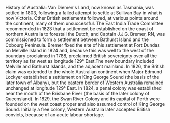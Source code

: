 History of Australia: Van Diemen's Land, now known as Tasmania, was settled in 1803, following a failed attempt to settle at Sullivan Bay in what is now Victoria. Other British settlements followed, at various points around the continent, many of them unsuccessful. The East India Trade Committee recommended in 1823 that a settlement be established on the coast of northern Australia to forestall the Dutch, and Captain J.J.G. Bremer, RN, was commissioned to form a settlement between Bathurst Island and the Cobourg Peninsula. Bremer fixed the site of his settlement at Fort Dundas on Melville Island in 1824 and, because this was well to the west of the boundary proclaimed in 1788, proclaimed British sovereignty over all the territory as far west as longitude 129° East.The new boundary included Melville and Bathurst Islands, and the adjacent mainland. In 1826, the British claim was extended to the whole Australian continent when Major Edmund Lockyer established a settlement on King George Sound (the basis of the later town of Albany), but the eastern border of Western Australia remained unchanged at longitude 129° East. In 1824, a penal colony was established near the mouth of the Brisbane River (the basis of the later colony of Queensland). In 1829, the Swan River Colony and its capital of Perth were founded on the west coast proper and also assumed control of King George Sound. Initially a free colony, Western Australia later accepted British convicts, because of an acute labour shortage.

